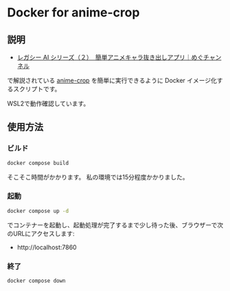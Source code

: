 # Docker for anime-crop

## 説明

- [レガシー AI シリーズ（２）　簡単アニメキャラ抜き出しアプリ｜めぐチャンネル](https://note.com/ai_meg/n/n7e02b5ac878c)

で解説されている [anime-crop](https://github.com/animede/anime-crop) を簡単に実行できるように Docker イメージ化するスクリプトです。

WSL2で動作確認しています。

## 使用方法

### ビルド

```sh
docker compose build
```

そこそこ時間がかかります。
私の環境では15分程度かかりました。

### 起動

```sh
docker compose up -d
```

でコンテナーを起動し、起動処理が完了するまで少し待った後、ブラウザーで次のURLにアクセスします:

- http://localhost:7860

### 終了

```sh
docker compose down
```
